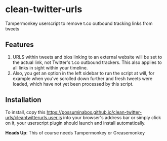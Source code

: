 # clean-twitter-urls
Tampermonkey userscript to remove t.co outbound tracking links from tweets

## Features

1) URLS within tweets and bios linking to an external website will be set to the actual link, not Twitter's t.co outbound trackers.
This also applies to all links in sight within your timeline. 
2) Also, you get an option in the left sidebar to run the script at will, for example when you've scrolled down further and fresh tweets were loaded, which have not yet been processed by this script.


## Installation
To install, copy this https://possuminabox.github.io/clean-twitter-urls/cleantwitterurls.user.js into your browser's address bar or simply click on it, your userscript plugin should launch and install automatically.

**Heads Up**: This of course needs Tampermonkey or Greasemonkey